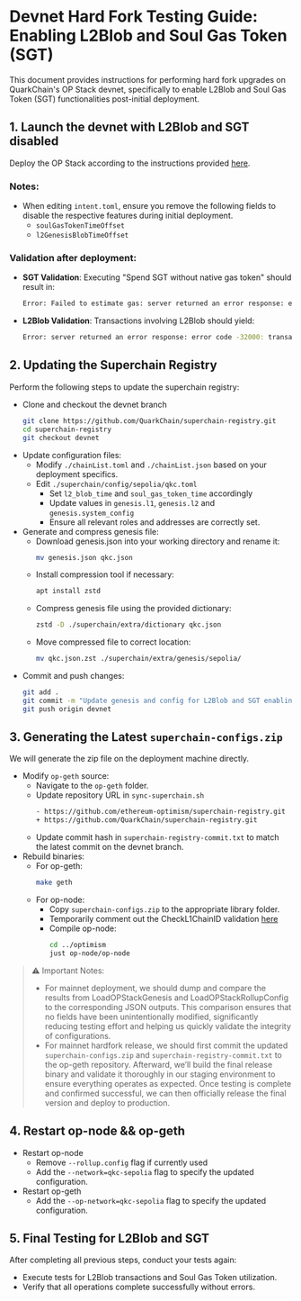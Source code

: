 # Devnet Hard Fork Testing Guide: Enabling L2Blob and Soul Gas Token (SGT)

This document provides instructions for performing hard fork upgrades on QuarkChain's OP Stack devnet, specifically to enable L2Blob and Soul Gas Token (SGT) functionalities post-initial deployment.

## 1. Launch the devnet with L2Blob and SGT disabled
Deploy the OP Stack according to the instructions provided [here](https://github.com/QuarkChain/pm/blob/main/L2/opup_devnet_test.md).

### Notes:
  - When editing `intent.toml`, ensure you remove the following fields to disable the respective features during initial deployment.
    - `soulGasTokenTimeOffset` 
    - `l2GenesisBlobTimeOffset`
### Validation after deployment:
  - **SGT Validation**: Executing "Spend SGT without native gas token" should result in:
    ```bash
    Error: Failed to estimate gas: server returned an error response: error code -32000: gas required exceeds allowance (0)
    ```
  - **L2Blob Validation**: Transactions involving L2Blob should yield:
    ```bash
    Error: server returned an error response: error code -32000: transaction type not supported
    ```
## 2. Updating the Superchain Registry
Perform the following steps to update the superchain registry:
  - Clone and checkout the devnet branch
    ```bash
    git clone https://github.com/QuarkChain/superchain-registry.git
    cd superchain-registry
    git checkout devnet
    ```
  - Update configuration files:
      - Modify `./chainList.toml` and `./chainList.json` based on your deployment specifics.
      - Edit `./superchain/config/sepolia/qkc.toml`
          - Set `l2_blob_time` and `soul_gas_token_time` accordingly
          - Update values in `genesis.l1`, `genesis.l2` and `genesis.system_config`
          - Ensure all relevant roles and addresses are correctly set.
  - Generate and compress genesis file:
    - Download genesis.json into your working directory and rename it:
      ```bash
      mv genesis.json qkc.json
      ```
    - Install compression tool if necessary:
      ```bash
      apt install zstd
      ```
    - Compress genesis file using the provided dictionary:
      ```bash
      zstd -D ./superchain/extra/dictionary qkc.json
      ```    
    - Move compressed file to correct location:
      ```bash
      mv qkc.json.zst ./superchain/extra/genesis/sepolia/
      ```        
  - Commit and push changes:
    ```bash
    git add .
    git commit -m "Update genesis and config for L2Blob and SGT enabling"
    git push origin devnet    
    ```  
## 3. Generating the Latest `superchain-configs.zip`
We will generate the zip file on the deployment machine directly.
  - Modify `op-geth` source:
    - Navigate to the `op-geth` folder.
    - Update repository URL in `sync-superchain.sh`
      ```bash
      - https://github.com/ethereum-optimism/superchain-registry.git
      + https://github.com/QuarkChain/superchain-registry.git      
      ```
    - Update commit hash in `superchain-registry-commit.txt` to match the latest commit on the devnet branch.
  - Rebuild binaries: 
    - For op-geth: 
      ```bash
      make geth
      ```
    - For op-node: 
      - Copy `superchain-configs.zip` to the appropriate library folder.
      - Temporarily comment out the CheckL1ChainID validation [here](https://github.com/QuarkChain/optimism/blob/06a9487cb7f3b9398de0b9ba27896e7a4ef9d1c0/op-node/rollup/types.go#L195)
      - Compile op-node:
        ```bash
        cd ../optimism
        just op-node/op-node
        ```
> ⚠️ Important Notes: 
>   - For mainnet deployment, we should dump and compare the results from LoadOPStackGenesis and LoadOPStackRollupConfig to the corresponding JSON outputs. This comparison ensures that no fields have been unintentionally modified, significantly reducing testing effort and helping us quickly validate the integrity of configurations.
>   - For mainnet hardfork release, we should first commit the updated `superchain-configs.zip` and `superchain-registry-commit.txt` to the op-geth repository. Afterward, we’ll build the final release binary and validate it thoroughly in our staging environment to ensure everything operates as expected. Once testing is complete and confirmed successful, we can then officially release the final version and deploy to production.        
## 4. Restart op-node && op-geth
  - Restart op-node
    - Remove `--rollup.config` flag if currently used
    - Add the `--network=qkc-sepolia` flag to specify the updated configuration.
  - Restart op-geth
    - Add the `--op-network=qkc-sepolia` flag to specify the updated configuration.

## 5. Final Testing for L2Blob and SGT
After completing all previous steps, conduct your tests again:
  - Execute tests for L2Blob transactions and Soul Gas Token utilization.
  - Verify that all operations complete successfully without errors.  